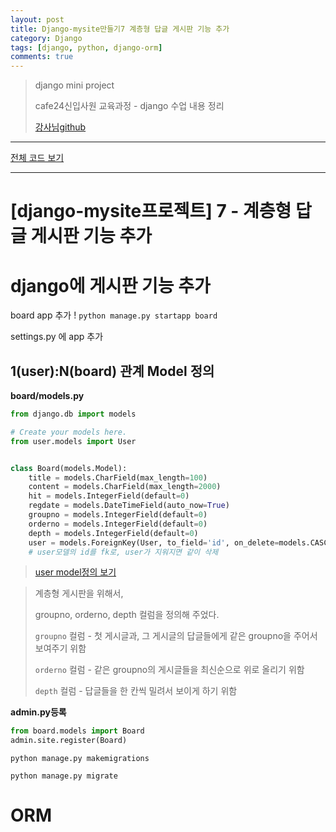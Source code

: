 ```yaml
---
layout: post
title: Django-mysite만들기7 계층형 답글 게시판 기능 추가
category: Django
tags: [django, python, django-orm]
comments: true
---
```


> django mini project
>
> cafe24신입사원 교육과정 - django 수업 내용 정리
>
> [강사님github](https://github.com/kickscar)



---



[전체 코드 보기](https://github.com/jungeunlee95/python-mysite)



---

# [django-mysite프로젝트] 7 - 계층형 답글 게시판 기능 추가

# django에 게시판 기능 추가

board app 추가 ! `python manage.py startapp board`

settings.py 에 app 추가



## 1(user):N(board) 관계 Model 정의

**board/models.py**

```python
from django.db import models

# Create your models here.
from user.models import User


class Board(models.Model):
    title = models.CharField(max_length=100)
    content = models.CharField(max_length=2000)
    hit = models.IntegerField(default=0)
    regdate = models.DateTimeField(auto_now=True)
    groupno = models.IntegerField(default=0)
    orderno = models.IntegerField(default=0)
    depth = models.IntegerField(default=0)
    user = models.ForeignKey(User, to_field='id', on_delete=models.CASCADE)
    # user모델의 id를 fk로, user가 지워지면 같이 삭제

```

> [user model정의 보기](<https://jungeunlee95.github.io/django/2019/06/20/mysite%EB%A7%8C%EB%93%A4%EA%B8%B0-2-%ED%9A%8C%EC%9B%90%EA%B0%80%EC%9E%85-%EA%B8%B0%EB%8A%A5-%EC%B6%94%EA%B0%80/>)

>계층형 게시판을 위해서, 
>
>groupno, orderno, depth 컬럼을 정의해 주었다.
>
>`groupno` 컬럼 - 첫 게시글과, 그 게시글의 답글들에게 같은 groupno을 주어서 보여주기 위함
>
>`orderno` 컬럼 - 같은 groupno의 게시글들을 최신순으로 위로 올리기 위함
>
>`depth` 컬럼 - 답글들을 한 칸씩 밀려서 보이게 하기 위함 



**admin.py등록**

```python
from board.models import Board
admin.site.register(Board)
```

`python manage.py makemigrations`

`python manage.py migrate`



# ORM

